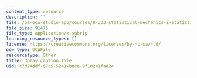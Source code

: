 ```yaml
---
content_type: resource
description: ''
file: /ol-ocw-studio-app/courses/8-333-statistical-mechanics-i-statistical-mechanics-of-particles-fall-2013/c7d24ddf67c55241b8ca9f10241fa024_l2Q31eoy_rY.vtt
file_size: 91475
file_type: application/x-subrip
learning_resource_types: []
license: https://creativecommons.org/licenses/by-nc-sa/4.0/
ocw_type: OCWFile
resourcetype: Other
title: 3play caption file
uid: c7d24ddf-67c5-5241-b8ca-9f10241fa024
---
```

